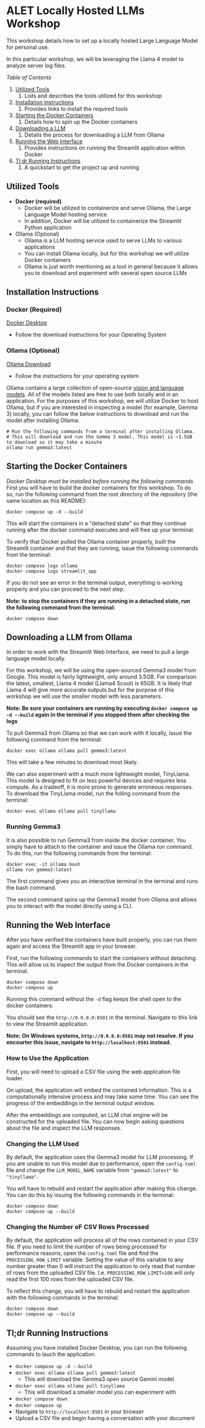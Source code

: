 # ALET Locally Hosted LLMs Workshop 
This workshop details how to set up a locally hosted Large Language Model for personal use. 

In this particular workshop, we will be leveraging the Llama 4 model to analyze server log files. 

_Table of Contents_ 
1. [Utilized Tools](#utilized-tools)
    1. Lists and describes the tools utilized for this workshop 
2. [Installation Instructions](#installation-instructions)
    1. Provides links to install the required tools 
3. [Starting the Docker Containers](#starting-the-docker-containers)
    1. Details how to spin up the Docker containers 
4. [Downloading a LLM](#downloading-a-llm-from-ollama)
    1. Details the process for downloading a LLM from Ollama 
5. [Running the Web Interface](#running-the-web-interface)
    1. Provides instructions on running the Streamlit application within Docker 
6. [Tl;dr Running Instructions](#tldr-running-instructions)
    1. A quickstart to get the project up and running 

## Utilized Tools 
- **Docker (required)**
    - Docker will be utilized to containerize and serve Ollama, the Large Language Model hosting service
    - In addition, Docker will be utilized to containerize the Streamlit Python application
- Ollama (Optional)
    - Ollama is a LLM hosting service used to serve LLMs to various applications 
    - You can install Ollama locally, but for this workshop we will utilize Docker containers 
    - Ollama is just worth mentioning as a tool in general because it allows you to download and experiment with several open source LLMs


## Installation Instructions 
### Docker (Required)
[Docker Desktop](https://docs.docker.com/get-started/introduction/get-docker-desktop/)
- Follow the download instructions for your Operating System 

### Ollama (Optional)
[Ollama Download](https://ollama.com/download)
- Follow the instructions for your operating system 

Ollama contains a large collection of open-source [vision and language models](https://ollama.com/search). All of the models listed are free to use both locally and in an application. For the purposes of this workshop, we will utilize Docker to host Ollama, but if you are interested in inspecting a model (for example, Gemma 3) locally, you can follow the below instructions to download and run the model after installing Ollama: 

```
# Run the following commands from a terminal after installing Ollama. 
# This will download and run the Gemma 3 model. This model is ~3.5GB to download so it may take a minute
ollama run gemma3:latest
```

## Starting the Docker Containers
*Docker Desktop must be installed before running the following commands*
First you will have to build the docker containers for this workshop. To do so, run the following command from the root directory of the repository (the same location as this README): 
```
docker compose up -d --build
```

This will start the containers in a "detached state" so that they continue running after the docker command executes and will free up your terminal. 

To verify that Docker pulled the Ollama container properly, built the Streamlit container and that they are running, issue the following commands from the terminal: 
```
docker compose logs ollama 
docker compose logs streamlit_app
```

If you do not see an error in the terminal output, everything is working properly and you can proceed to the next step. 

**Note: to stop the containers if they are running in a detached state, run the following command from the terminal:**
```
docker compose down 
```

## Downloading a LLM from Ollama 
In order to work with the Streamlit Web Interface, we need to pull a large language model locally. 

For this workshop, we will be using the open-sourced Gemma3 model from Google. This model is fairly lightweight, only around 3.5GB. For comparison the latest, smallest, Llama 4 model (Llama4 Scout) is 65GB. It is likely that Llama 4 will give more accurate outputs but for the purpose of this workshop we will use the smaller model with less parameters. 

**Note: Be sure your containers are running by executing `docker compose up -d --build` again in the terminal if you stopped them after checking the logs**

To pull Gemma3 from Ollama so that we can work with it locally, issue the following command from the terminal: 
```
docker exec ollama ollama pull gemma3:latest
```

This will take a few minutes to download most likely. 

We can also experiment with a much more lightweight model, TinyLlama. This model is designed to fit on less powerful devices and requires less compute. As a tradeoff, it is more prone to generate erroneous responses. To download the TinyLlama model, run the folling command from the terminal: 
```
docker exec ollama ollama pull tinyllama
```

### Running Gemma3
It is also possible to run Gemma3 from inside the docker container. You simply have to attach to the container and issue the Ollama run command. To do this, run the following commands from the terminal: 

```
docker exec -it ollama bash 
ollama run gemma3:latest
```

The first command gives you an interactive terminal in the terminal and runs the bash command. 

The second command spins up the Gemma3 model from Ollama and allows you to interact with the model directly using a CLI. 

## Running the Web Interface 
After you have verified the containers have built properly, you can run them again and access the Streamlit app in your browser. 

First, run the following commands to start the containers without detaching. This will allow us to inspect the output from the Docker containers in the terminal.
```
docker compose down 
docker compose up
```

Running this command without the `-d` flag keeps the shell open to the docker containers. 

You should see the `http://0.0.0.0:8501` in the terminal. Navigate to this link to view the Streamlit application. 

**Note: On Windows systems, `http://0.0.0.0:8501` may not resolve. If you encourter this issue, navigate to `http://localhost:8501` instead.**

### How to Use the Application
First, you will need to upload a CSV file using the web application file loader. 

On upload, the application will embed the contained information. This is a computationally intensive process and may take some time. You can see the progress of the embeddings in the terminal output window. 

After the embeddings are computed, an LLM chat engine will be constructed for the uploaded file. You can now begin asking questions about the file and inspect the LLM responses. 

### Changing the LLM Used 
By default, the application uses the Gemma3 model for LLM processing. If you are unable to run this model due to performance, open the `config.toml` file and change the `LLM_MODEL_NAME` variable from `"gemma3:latest"` to `"tinyllama"`. 

You will have to rebuild and restart the application after making this change. You can do this by issuing the following commands in the terminal: 
```
docker compose down 
docker compose up --build 
```

### Changing the Number oF CSV Rows Processed 
By default, the application will process all of the rows contained in your CSV file. If you need to limit the number of rows being processed for performance reasons, open the `config.toml` file and find the `PROCESSING_ROW_LIMIT` variable. Setting the value of this variable to any number greater than 0 will instruct the application to only read that number of rows from the uploaded CSV file. I.e. `PROCESSING_ROW_LIMIT=100` will only read the first 100 rows from the uploaded CSV file. 

To reflect this change, you will have to rebuild and restart the application with the following commands in the terminal: 
```
docker compose down 
docker compose up --build 
```

## Tl;dr Running Instructions 
Assuming you have installed Docker Desktop, you can run the following commands to lauch the application. 
- `docker compose up -d --build`
- `docker exec ollama ollama pull gemma3:latest`
    - This will download the Gemma3 open source Gemini model 
- `docker exec ollama ollama pull tinyllama`
    - This will download a smaller model you can experiment with 
- `docker compose down`
- `docker compose up` 
- Navigate to `http://localhost:8501` in your browser
- Upload a CSV file and begin having a conversation with your document 
